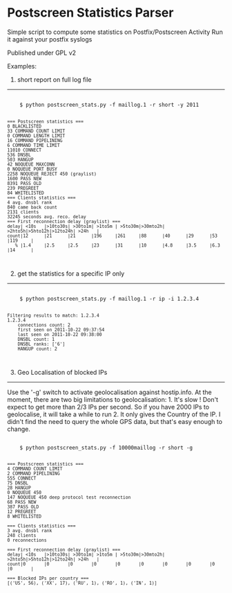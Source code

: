 Postscreen Statistics Parser
============================

Simple script to compute some statistics on Postfix/Postscreen Activity
Run it against your postfix syslogs

Published under GPL v2



Examples:

1. short report on full log file
---------------------------------
<code>
    $ python postscreen_stats.py -f maillog.1 -r short -y 2011
    
    === Postscreen statistics ===
    0 BLACKLISTED
    33 COMMAND COUNT LIMIT
    0 COMMAND LENGTH LIMIT
    16 COMMAND PIPELINING
    6 COMMAND TIME LIMIT
    11010 CONNECT
    536 DNSBL
    503 HANGUP
    42 NOQUEUE MAXCONN
    0 NOQUEUE PORT BUSY
    2258 NOQUEUE REJECT 450 (graylist)
    1600 PASS NEW
    8391 PASS OLD
    239 PREGREET
    84 WHITELISTED
    === Clients statistics ===
    4 avg. dnsbl rank
    840 came back count
    2131 clients
    32245 seconds avg. reco. delay
    === First reconnection delay (graylist) ===
    delay| <10s   |>10to30s| >30to1m| >1to5m | >5to30m|>30mto2h| >2hto5h|>5hto12h|>12to24h| >24h   |
    count|12      |21      |21      |196     |261     |88      |40      |29      |53      |119     |
       % |1.4     |2.5     |2.5     |23      |31      |10      |4.8     |3.5     |6.3     |14      |
</code>

2. get the statistics for a specific IP only
--------------------------------------------
<code>
    $ python postscreen_stats.py -f maillog.1 -r ip -i 1.2.3.4

    Filtering results to match: 1.2.3.4
    1.2.3.4
        connections count: 2
        first seen on 2011-10-22 09:37:54
        last seen on 2011-10-22 09:38:00
        DNSBL count: 1
        DNSBL ranks: ['6']
        HANGUP count: 2
</code>


3. Geo Localisation of blocked IPs
-----------------------------------

Use the '-g' switch to activate geolocalisation against hostip.info. At the moment, there are two big limitations to geolocalisation:
    1. It's slow ! Don't expect to get more than 2/3 IPs per second. So if you have 2000 IPs to geolocalise, it will take a while to run
    2. It only gives the Country of the IP. I didn't find the need to query the whole GPS data, but that's easy enough to change.

<code>
    $ python postscreen_stats.py -f 10000maillog -r short -g

    === Postscreen statistics ===
    4 COMMAND COUNT LIMIT
    2 COMMAND PIPELINING
    555 CONNECT
    75 DNSBL
    28 HANGUP
    0 NOQUEUE 450
    147 NOQUEUE 450 deep protocol test reconnection
    68 PASS NEW
    387 PASS OLD
    12 PREGREET
    8 WHITELISTED
    
    === Clients statistics ===
    3 avg. dnsbl rank
    248 clients
    0 reconnections
    
    === First reconnection delay (graylist) ===
    delay| <10s   |>10to30s| >30to1m| >1to5m | >5to30m|>30mto2h| >2hto5h|>5hto12h|>12to24h| >24h   |
    count|0       |0       |0       |0       |0       |0       |0       |0       |0       |0       |
    
    === Blocked IPs per country ===
    [('US', 56), ('XX', 17), ('RU', 1), ('RO', 1), ('IN', 1)]
</code>
